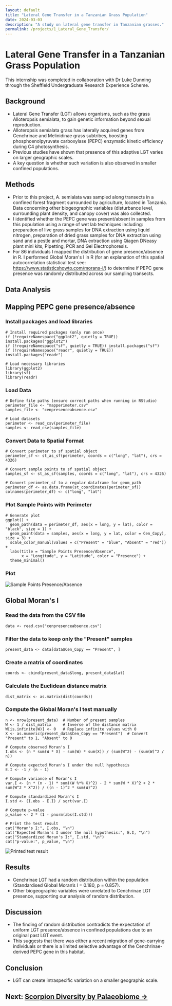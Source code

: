 ```yaml
---
layout: default
title: "Lateral Gene Transfer in a Tanzanian Grass Population"
date: 2024-03-03
description: "A study on lateral gene transfer in Tanzanian grasses."
permalink: /projects/1_Lateral_Gene_Transfer/
---
```


# Lateral Gene Transfer in a Tanzanian Grass Population

This internship was completed in collaboration with Dr Luke Dunning through the Sheffield Undergraduate Research Experience Scheme.

## Background

- Lateral Gene Transfer (LGT) allows organisms, such as the grass Alloteropsis semialata, to gain genetic
information beyond sexual reproduction.
- Alloteropsis semialata grass has laterally acquired genes from Cenchrinae and Melinidinae
grass subtribes, boosting phosphoenolpyruvate carboxylase (PEPC) enzymatic kinetic efficiency
during C4 photosynthesis.
- Previous studies have shown that presence of this adaptive LGT varies on
larger geographic scales.
- A key question is whether such variation is also observed in smaller
confined populations.

## Methods
- Prior to this project, A. semialata was sampled along transects in a confined forest fragment surrounded by agriculture, located in Tanzania. Data concerning other biogeographic variables (disturbance level, surrounding plant density, and canopy cover) was also collected.
- I identified whether the PEPC gene was present/absent in samples from this population using a range of wet lab techniques including: preparation of live grass samples for DNA extraction using liquid nitrogen, preparation of dried grass samples for DNA extraction using sand and a pestle and mortar, DNA extraction using Qiagen DNeasy plant mini kits, Pipetting, PCR and Gel Electrophoresis.
- For 86 individuals I mapped the distribution of gene presence/absence in R. I performed Global Moran's I in R (for an explanation of this spatial autocorrelation statistical test see: https://www.statisticshowto.com/morans-i/) to determine if PEPC gene presence was randomly distributed across our sampling transects.

## Data Analysis

## Mapping PEPC gene presence/absence

### Install packages and load libraries

```
# Install required packages (only run once)
if (!requireNamespace("ggplot2", quietly = TRUE)) install.packages("ggplot2")
if (!requireNamespace("sf", quietly = TRUE)) install.packages("sf")
if (!requireNamespace("readr", quietly = TRUE)) install.packages("readr")

# Load necessary libraries
library(ggplot2)
library(sf)
library(readr)
```

### **Load Data**

```
# Define file paths (ensure correct paths when running in RStudio)
perimeter_file <- "mapperimeter.csv"
samples_file <- "cenpresenceabsence.csv"

# Load datasets
perimeter <- read_csv(perimeter_file)
samples <- read_csv(samples_file)
```

### **Convert Data to Spatial Format**

```
# Convert perimeter to sf spatial object
perimeter_sf <- st_as_sf(perimeter, coords = c("long", "lat"), crs = 4326)

# Convert sample points to sf spatial object
samples_sf <- st_as_sf(samples, coords = c("long", "lat"), crs = 4326)

# Convert perimeter_sf to a regular dataframe for geom_path
perimeter_df <- as.data.frame(st_coordinates(perimeter_sf))
colnames(perimeter_df) <- c("long", "lat")
```

### **Plot Sample Points with Perimeter**

```
# Generate plot
ggplot() +
  geom_path(data = perimeter_df, aes(x = long, y = lat), color = "black", size = 1) +  
  geom_point(data = samples, aes(x = long, y = lat, color = Cen_Copy), size = 3) +  
  scale_color_manual(values = c("Present" = "blue", "Absent" = "red")) +
  labs(title = "Sample Points Presence/Absence",
       x = "Longitude", y = "Latitude", color = "Presence") +
  theme_minimal()
```
### Plot

![Sample Points Presence/Absence](https://raw.githubusercontent.com/avb279/avb279.github.io/main/_projects/1_plotted_map.png)

## Global Moran's I

### Read the data from the CSV file
```
data <- read.csv("cenpresenceabsence.csv")
```

### Filter the data to keep only the "Present" samples
```
present_data <- data[data$Cen_Copy == "Present", ]
```
### Create a matrix of coordinates
```
coords <- cbind(present_data$long, present_data$lat)
```

### Calculate the Euclidean distance matrix
```
dist_matrix <- as.matrix(dist(coords))
```
### Compute the Global Moran's I test manually
```
n <- nrow(present_data)  # Number of present samples
W <- 1 / dist_matrix     # Inverse of the distance matrix
W[is.infinite(W)] <- 0   # Replace infinite values with 0
X <- as.numeric(present_data$Cen_Copy == "Present")  # Convert "Present" to 1, "Absent" to 0

# Compute observed Moran's I
I.obs <- (n * sum(W * X) - sum(W) * sum(X)) / (sum(W^2) - (sum(W)^2 / n))

# Compute expected Moran's I under the null hypothesis
E.I <- -1 / (n - 1)

# Compute variance of Moran's I
var.I <- (n * (n - 1) * sum((W %*% X)^2) - 2 * sum(W * X)^2 + 2 * sum(W^2 * X^2)) / ((n - 1)^2 * sum(W)^2)

# Compute standardized Moran's I
I.std <- (I.obs - E.I) / sqrt(var.I)

# Compute p-value
p_value <- 2 * (1 - pnorm(abs(I.std)))

# Print the test result
cat("Moran's I:", I.obs, "\n")
cat("Expected Moran's I under the null hypothesis:", E.I, "\n")
cat("Standardized Moran's I:", I.std, "\n")
cat("p-value:", p_value, "\n")
```
![Printed test result](https://raw.githubusercontent.com/avb279/avb279.github.io/main/_projects/1_Global_Morans_results.png)

## Results
- Cenchrinae LGT had a random distribution within the population (Standardised Global Moran’s I = 0.180, p = 0.857).
- Other biogeographic variables were unrelated to Cenchrinae LGT presence, supporting our analysis of random distribution.

## Discussion
- The finding of random distribution contradicts the expectation of uniform LGT presence/absence in confined populations due to an original past LGT event.
- This suggests that there was either a recent migration of gene-carrying individuals or there is a limited selective advantage of the Cenchrinae-derived PEPC gene in this habitat.

## Conclusion
- LGT can create intraspecific variation on a smaller geographic scale.

## Next: [Scorpion Diversity by Palaeobiome →](https://avb279.github.io/projects/2_Scorpion_diversity_palaeobiome/)

